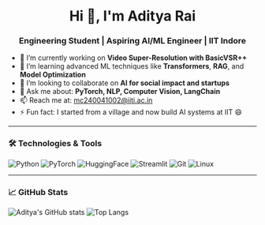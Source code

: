 <h1 align="center">Hi 👋, I'm Aditya Rai</h1>
<h3 align="center">Engineering Student | Aspiring AI/ML Engineer | IIT Indore</h3>

- 🔭 I’m currently working on **Video Super-Resolution with BasicVSR++**
- 🌱 I’m learning advanced ML techniques like **Transformers**, **RAG**, and **Model Optimization**
- 👯 I’m looking to collaborate on **AI for social impact and startups**
- 💬 Ask me about: **PyTorch, NLP, Computer Vision, LangChain**
- 📫 Reach me at: [mc240041002@iiti.ac.in](mailto:mc240041002.gmail@iiti.ac.in)
- ⚡ Fun fact: I started from a village and now build AI systems at IIT 😄

---

### 🛠️ Technologies & Tools

![Python](https://img.shields.io/badge/-Python-333333?style=flat&logo=python)
![PyTorch](https://img.shields.io/badge/-PyTorch-333333?style=flat&logo=pytorch)
![HuggingFace](https://img.shields.io/badge/-HuggingFace-333333?style=flat&logo=huggingface)
![Streamlit](https://img.shields.io/badge/-Streamlit-333333?style=flat&logo=streamlit)
![Git](https://img.shields.io/badge/-Git-333333?style=flat&logo=git)
![Linux](https://img.shields.io/badge/-Linux-333333?style=flat&logo=linux)

---

### 📈 GitHub Stats

![Aditya's GitHub stats](https://github-readme-stats.vercel.app/api?username=yourusername&show_icons=true&theme=radical)
![Top Langs](https://github-readme-stats.vercel.app/api/top-langs/?username=yourusername&layout=compact&theme=radical)
